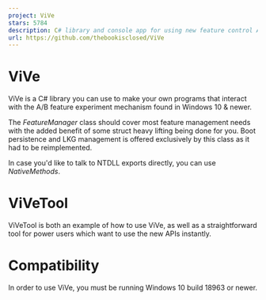 ```yaml
---
project: ViVe
stars: 5784
description: C# library and console app for using new feature control APIs available in Windows 10 version 2004 and newer
url: https://github.com/thebookisclosed/ViVe
---
```


ViVe
====

ViVe is a C# library you can use to make your own programs that interact with the A/B feature experiment mechanism found in Windows 10 & newer.

The _FeatureManager_ class should cover most feature management needs with the added benefit of some struct heavy lifting being done for you. Boot persistence and LKG management is offered exclusively by this class as it had to be reimplemented.

In case you'd like to talk to NTDLL exports directly, you can use _NativeMethods_.

ViVeTool
========

ViVeTool is both an example of how to use ViVe, as well as a straightforward tool for power users which want to use the new APIs instantly.

Compatibility
=============

In order to use ViVe, you must be running Windows 10 build 18963 or newer.
